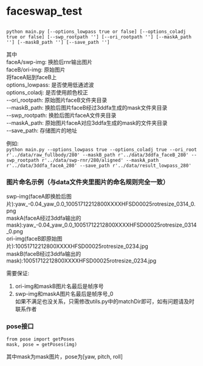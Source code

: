# faceswap_test
## 
 `python main.py [--options_lowpass true or false] [--options_coladj true or false] [--swp_rootpath ''] [--ori_rootpath ''] [--maskA_path ''] [--maskB_path ''] [--save_path '']`  
   
其中  
faceA/swp-img:    换脸后rnr输出图片  
faceB/ori-img:    原始图片  
将faceA贴到faceB上  
options_lowpass: 是否使用低通滤波  
options_coladj:  是否使用颜色校正  
--ori_rootpath:  原始图片faceB文件夹目录  
--maskB_path:    换脸后图片faceB经过3ddfa生成的mask文件夹目录  
--swp_rootpath:  换脸后图片faceA文件夹目录  
--maskA_path:    原始图片faceA对应3ddfa生成的mask的文件夹目录  
--save_path:     存储图片的地址    
  
  
例如:   
`python main.py --options_lowpass true --options_coladj true --ori_root r'../data/raw_fullbody/280' --maskB_path r'../data/3ddfa_faceB_280' --swp_rootpath r'../data/swp-rnr/280/aligned' --maskA_path r'../data/3ddfa_faceA_280' --save_path r'../data/result_lowpass_280'`

### 图片命名示例（与data文件夹里图片的命名规则完全一致）  
swp-img(faceA即换脸后图片):yaw_-0.04_yaw_0.0_10051712212800XXXXHFSD00025rotresize_0314_0.png  
maskA(faceA经过3ddfa输出的mask):yaw_-0.04_yaw_0.0_10051712212800XXXXHFSD00025rotresize_0314_0.png  
ori-img(faceB即原始图片):10051712212800XXXXHFSD00025rotresize_0234.jpg  
maskB(faceB经过3ddfa输出的mask):10051712212800XXXXHFSD00025rotresize_0234.jpg   
  
需要保证:  
1. ori-img和maskB图片名最后是帧序号  
2. swp-img和maskA图片名最后是帧序号_0  
如果不满足也没关系，只需修改utils.py中的matchDir即可，如有问题请及时联系作者  

### pose接口 
```
from pose import getPoses
mask, pose = getPoses(img)
```
其中mask为mask图片，pose为[yaw, pitch, roll]

